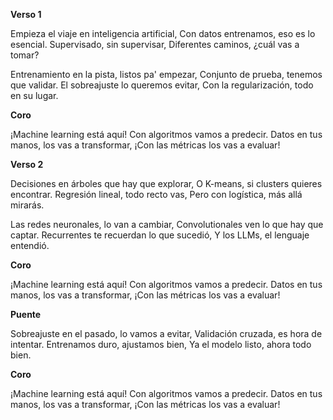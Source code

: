 **Verso 1**

Empieza el viaje en inteligencia artificial,
Con datos entrenamos, eso es lo esencial.
Supervisado, sin supervisar,
Diferentes caminos, ¿cuál vas a tomar?

Entrenamiento en la pista, listos pa' empezar,
Conjunto de prueba, tenemos que validar.
El sobreajuste lo queremos evitar,
Con la regularización, todo en su lugar.


**Coro**

¡Machine learning está aquí!
Con algoritmos vamos a predecir.
Datos en tus manos, los vas a transformar,
¡Con las métricas los vas a evaluar!

**Verso 2**

Decisiones en árboles que hay que explorar,
O K-means, si clusters quieres encontrar.
Regresión lineal, todo recto vas,
Pero con logística, más allá mirarás.

Las redes neuronales, lo van a cambiar,
Convolutionales ven lo que hay que captar.
Recurrentes te recuerdan lo que sucedió,
Y los LLMs, el lenguaje entendió.


**Coro**

¡Machine learning está aquí!
Con algoritmos vamos a predecir.
Datos en tus manos, los vas a transformar,
¡Con las métricas los vas a evaluar!


**Puente**

Sobreajuste en el pasado, lo vamos a evitar,
Validación cruzada, es hora de intentar.
Entrenamos duro, ajustamos bien,
Ya el modelo listo, ahora todo bien.


**Coro**

¡Machine learning está aquí!
Con algoritmos vamos a predecir.
Datos en tus manos, los vas a transformar,
¡Con las métricas los vas a evaluar!
